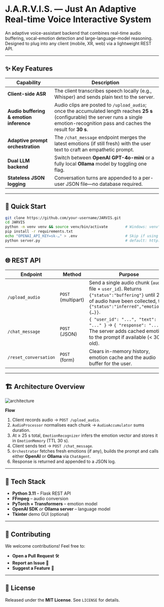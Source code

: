 # J.A.R.V.I.S. — Just An Adaptive Real-time Voice Interactive System

An adaptive voice-assistant backend that combines real-time audio buffering, vocal-emotion detection and large-language-model reasoning.  
Designed to plug into any client (mobile, XR, web) via a lightweight REST API.

---

## ✨ Key Features
| Capability | Description |
|------------|-------------|
| **Client-side ASR** | The client transcribes speech locally (e.g., Whisper) and sends plain text to the server. |
| **Audio buffering & emotion inference** | Audio clips are posted to `/upload_audio`; once the accumulated length reaches **25 s** (configurable) the server runs a single emotion-recognition pass and caches the result for **30 s**. |
| **Adaptive prompt orchestration** | The `/chat_message` endpoint merges the latest emotions (if still fresh) with the user text to craft an empathetic prompt. |
| **Dual LLM backend** | Switch between **OpenAI GPT-4o-mini** or a fully local **Ollama** model by toggling one flag. |
| **Stateless JSON logging** | Conversation turns are appended to a per-user JSON file—no database required. |

---

## 🚀 Quick Start

```bash
git clone https://github.com/your-username/JARVIS.git
cd JARVIS
python -m venv venv && source venv/bin/activate        # Windows: venv\Scripts\activate
pip install -r requirements.txt
echo "OPENAI_API_KEY=sk-…" > .env                      # Skip if using Ollama only
python server.py                                       # default: http://127.0.0.1:5001
````

---

## 🌐 REST API

| Endpoint              | Method             | Purpose                                                                                                                                                                            |
| --------------------- | ------------------ | ---------------------------------------------------------------------------------------------------------------------------------------------------------------------------------- |
| `/upload_audio`       | `POST` (multipart) | Send a single audio chunk (`audio` file + `user_id`). Returns<br>`{"status":"buffering"}` until 25 s of audio have been collected, then<br>`{"status":"inferred","emotions":{…}}`. |
| `/chat_message`       | `POST` (JSON)      | `{ "user_id": "...", "text": "..." }` → `{ "response": "..." }`. The server adds cached emotions to the prompt if available (< 30 s old).                                          |
| `/reset_conversation` | `POST` (form)      | Clears in-memory history, emotion cache and the audio buffer for the user.                                                                                                         |

---

## 🏗️ Architecture Overview

![architecture](diagram/architecture.svg)

**Flow**

1. Client records audio → `POST /upload_audio`.
2. `AudioProcessor` normalises each chunk → `AudioAccumulator` sums duration.
3. At ≥ 25 s total, `EmotionRecognizer` infers the emotion vector and stores it in `EmotionMemory` (TTL 30 s).
4. Client sends text → `POST /chat_message`.
5. `Orchestrator` fetches fresh emotions (if any), builds the prompt and calls either **OpenAI** or **Ollama** via `ChatAgent`.
6. Response is returned and appended to a JSON log.

---

## 🧰 Tech Stack

* **Python 3.11** – Flask REST API
* **FFmpeg** – audio conversion
* **PyTorch + Transformers** – emotion model
* **OpenAI SDK** *or* **Ollama server** – language model
* **Tkinter** demo GUI (optional)

---

## 🤝 Contributing
We welcome contributions! Feel free to:
- **Open a Pull Request** 🛠️
- **Report an Issue** 🐛
- **Suggest a Feature** 🚀

---

## 📜 License

Released under the **MIT License**. See `LICENSE` for details.
